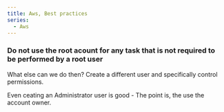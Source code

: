 ```yaml
---
title: Aws, Best practices
series:
  - Aws
---
```


### Do not use the root acount for any task that is not required to be performed by a root user

What else can we do then? Create a different user and specifically control permissions.

Even ceating an Administrator user is good - The point is, the use the account owner.
